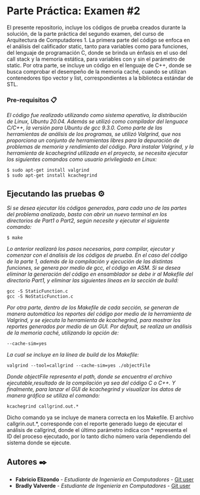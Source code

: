 # Parte Práctica: Examen #2

El presente repositorio, incluye los códigos de prueba creados durante la solución, de la parte práctica del segundo examen, del curso de Arquitectura de Computadores 1. La primera parte del código se enfoca en el análisis del calificador static, tanto para variables como para funciones, del lenguaje de programación C, donde se brinda un énfasis en el uso del call stack y la memoria estática, para variables con y sin el parámetro de static. Por otra parte, se incluye un código en el lenguaje de C++, donde se busca comprobar el desempeño de la memoria caché, cuando se utilizan contenedores tipo vector y list, correspondientes a la biblioteca estándar de STL.


### Pre-requisitos 📋

_El código fue realizado utilizando como sistema operativo, la distribución de Linux, Ubuntu 20.04. Además se utilizó como compilador del lenguace C/C++, la versión para Ubuntu de gcc 9.3.0. Como parte de las herramientas de análisis de los programas, se utilizó Valgrind, que nos proporciona un conjunto de herramientas libres para la depuración de problemas de memoria y rendimiento del código. Para instalar Valgrind, y la herramienta de kcachegrind utilizada en el proyecto,  se necesita ejecutar los siguientes comandos como usuario privilegiado en Linux:_

```
$ sudo apt-get install valgrind
$ sudo apt-get install kcachegrind
```

## Ejecutando las pruebas ⚙️

_Si se desea ejecutar lós códigos generados, para cada uno de las partes del problema analizado, basta con abrir un nuevo terminal en los directorios de Part1 o Part2, según necesite y ejecutar el siguiente comando:_

```
$ make
```
_Lo anterior realizará los pasos necesarios, para compilar, ejecutar y comenzar con el ánalisis de los códigos de prueba. En el caso del código de la parte 1, además de la compilación y ejecución de las distintas funciones, se genera por medio de gcc, el código en ASM. Si se desea eliminar la generación del código en ensamblador se debe ir al Makefile del directorio Part1, y eliminar las siguientes líneas en la sección de build:_

```
gcc -S StaticFunction.c
gcc -S NoStaticFunction.c
```
_Por otra parte, dentro de los Makefile de cada sección, se generan de manera automática los reportes del código por medio de la herramienta de Valgrind, y se ejecuta la herramienta de kcachegrind, para mostrar los reportes generados por medio de un GUI. Por default, se realiza un análisis de la memoria caché, utilizando la opción de:_

```
--cache-sim=yes
```
_La cual se incluye en la línea de build de los Makefile:_

```
valgrind --tool=callgrind --cache-sim=yes ./objectFile

```

_Donde objectFile representa el path, donde se encuentra el archivo ejecutable,resultado de la compilación ya sea del código C o C++. Y finalmente, para lanzar el GUI de kcachegrind y visualizar los datos de manera gráfica se utiliza el comando:_

```
kcachegrind callgrind.out.*
```

Dicho comando ya se incluye de manera correcta en los Makefile. El archivo callgrin.out.*, corresponde con el reporte generado luego de ejecutar el análisis de callgrind, donde el último parámetro indica con * representa el ID del proceso ejecutado, por lo tanto dicho número varía dependiendo del sistema donde se ejecute.

## Autores ✒️


* **Fabricio Elizondo** - *Estudiante de Ingeniería en Computadores* - [Git user](https://github.com/Fabelifer2797)
* **Bradly Valverde** - *Estudiante de Ingeniería en Computadores* - [Git user](https://github.com/Brad0914)
